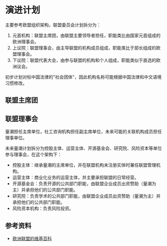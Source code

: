 # 演进计划

主要参考欧盟组织架构，联盟委员会计划拆分为：

1. 元首机构：联盟主席团，由联盟主要领导者担任，职能类比由国家元首组成的欧洲理事会。
2. 上议院：联盟理事会，由主导联盟的机构成员组成，职能类比于部长组成的欧盟理事会。
3. 下议院：联盟代表大会，由参与联盟的机构和个人组成，职能类似于直选的欧洲议会。

初步计划对标中国法律的"社会团体"，因此机构名称可能根据中国法律和中文语境习惯修改。

## 联盟主席团



## 联盟理事会

量潮担任主席单位，社工咨询机构担任副主席单位，未来可能的关联机构成员担任理事单位。

未来量潮计划拆分为控股主体、运营主体、开源基金会、研究院、风险资本等单位参与理事会，在这个架构下：

- 控股主体：继承量潮的主席单位，并在联盟机构未注册实体时兼任联盟管理机构。
- 运营主体：商业化业务的运营主体，并主要承担联盟的日常经营。
- 开源基金会：负责开源的公共部门职能，由联盟企业成员出资赞助（量潮为主）并承担他们的公共部门职能。
- 研究院：负责学术的公共部门职能，由联盟企业成员出资赞助（量潮为主）并承担他们的公共部门职能。
- 风险资本机构：负责风险投资。

## 参考资料

- [欧洲联盟的维基百科](https://zh.wikipedia.org/wiki/欧洲联盟)
